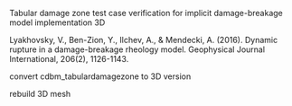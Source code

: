 Tabular damage zone test case verification for implicit damage-breakage model implementation 3D

Lyakhovsky, V., Ben-Zion, Y., Ilchev, A., & Mendecki, A. (2016). Dynamic rupture in a damage-breakage rheology model. Geophysical Journal International, 206(2), 1126-1143.

convert cdbm_tabulardamagezone to 3D version

rebuild 3D mesh